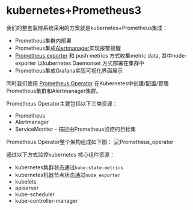 # kubernetes+Prometheus3

我们的整套监控系统采用的方案就是kubernetes+Prometheus集成：

* Prometheus集群内部署
* Prometheus集成[Alertmanager](https://prometheus.io/docs/alerting/overview/)实现报警提醒
* [Prometheus exporter](https://prometheus.io/docs/instrumenting/exporters/) 和 push metrics 方式收集metric data, 其中node-exporter 以kubernetes Daemonset 方式部署在集群中
* Prometheus集成Grafana实现可视化界面展示

同时我们使用 [Prometheus Operator](https://coreos.com/operators/prometheus/docs/latest/user-guides/getting-started.html) 在Kubernetes中创建/配置/管理Prometheus集群和Alertmanager集群。

Prometheus Operator主要包括以下三类资源：
* Prometheus
* Alertmanager
* ServiceMonitor - 描述由Prometheus监控的目标集

Prometheus Operator整个架构组成如下图：
![Prometheus_operator](https://coreos.com/operators/prometheus/docs/latest/user-guides/images/architecture.png)

通过以下方式监控kubernetes 核心组件资源：

* kubernetes集群状态通过`kube-state-metrics`
* kubernetes机器节点状态通过`node_exporter`
* kubelets
* apiserver
* kube-scheduler
* kube-controller-manager
